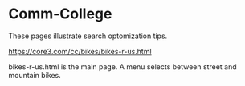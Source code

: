 # Comm-College
These pages illustrate search optomization tips.
 
https://core3.com/cc/bikes/bikes-r-us.html
 
bikes-r-us.html is the main page. A menu selects between street and mountain bikes.
